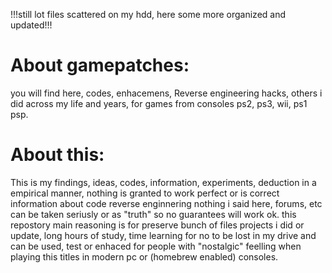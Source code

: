 !!!still lot files scattered on my hdd, here some more organized and updated!!!

# About gamepatches:
you will find here, codes, enhacemens, Reverse engineering hacks, others i did across my life and years, for games from consoles ps2, ps3, wii, ps1 psp.

# About this:
This is my findings, ideas, codes, information, experiments, deduction in a empirical manner, nothing is granted to work perfect or is correct information about code reverse enginnering nothing i said here, forums, etc can be taken seriusly or as "truth" so no guarantees will work ok.
this repostory main reasoning is for preserve bunch of files projects i did or update, long hours of study, time learning for no to be lost in my drive and can be used, test or enhaced for people with "nostalgic" feelling when playing this titles in modern pc or (homebrew enabled) consoles.
